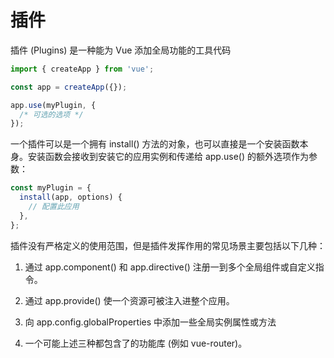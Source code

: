 # 插件

插件 (Plugins) 是一种能为 Vue 添加全局功能的工具代码

```js
import { createApp } from 'vue';

const app = createApp({});

app.use(myPlugin, {
  /* 可选的选项 */
});
```

一个插件可以是一个拥有 install() 方法的对象，也可以直接是一个安装函数本身。安装函数会接收到安装它的应用实例和传递给 app.use() 的额外选项作为参数：

```js
const myPlugin = {
  install(app, options) {
    // 配置此应用
  },
};
```

插件没有严格定义的使用范围，但是插件发挥作用的常见场景主要包括以下几种：

1. 通过 app.component() 和 app.directive() 注册一到多个全局组件或自定义指令。

2. 通过 app.provide() 使一个资源可被注入进整个应用。

3. 向 app.config.globalProperties 中添加一些全局实例属性或方法

4. 一个可能上述三种都包含了的功能库 (例如 vue-router)。
